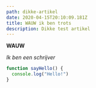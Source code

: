 ```yaml
---
path: dikke-artikel
date: 2020-04-15T20:10:09.181Z
title: WAUW ik ben trots
description: Dikke test artikel
---
```

**WAUW**

*Ik ben een schrijver*



```javascript
function sayHello() {
  console.log("Hello!")
}
```
